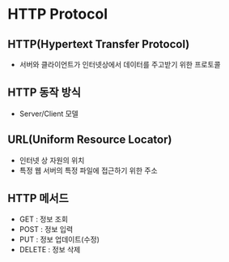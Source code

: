 # HTTP Protocol
## HTTP(Hypertext Transfer Protocol)
* 서버와 클라이언트가 인터넷상에서 데이터를 주고받기 위한 프로토콜
## HTTP 동작 방식
* Server/Client 모델
## URL(Uniform Resource Locator)
* 인터넷 상 자원의 위치
* 특정 웹 서버의 특정 파일에 접근하기 위한 주소
## HTTP 메서드
* GET : 정보 조회
* POST : 정보 입력
* PUT : 정보 업데이트(수정)
* DELETE : 정보 삭제
